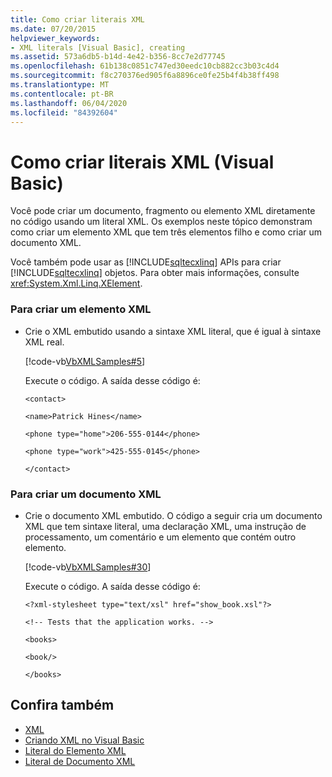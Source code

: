 ```yaml
---
title: Como criar literais XML
ms.date: 07/20/2015
helpviewer_keywords:
- XML literals [Visual Basic], creating
ms.assetid: 573a6db5-b14d-4e42-b356-8cc7e2d77745
ms.openlocfilehash: 61b138c0851c747ed30eedc10cb882cc3b03c4d4
ms.sourcegitcommit: f8c270376ed905f6a8896ce0fe25b4f4b38ff498
ms.translationtype: MT
ms.contentlocale: pt-BR
ms.lasthandoff: 06/04/2020
ms.locfileid: "84392604"
---
```

# <a name="how-to-create-xml-literals-visual-basic"></a>Como criar literais XML (Visual Basic)
Você pode criar um documento, fragmento ou elemento XML diretamente no código usando um literal XML. Os exemplos neste tópico demonstram como criar um elemento XML que tem três elementos filho e como criar um documento XML.  
  
 Você também pode usar as [!INCLUDE[sqltecxlinq](~/includes/sqltecxlinq-md.md)] APIs para criar [!INCLUDE[sqltecxlinq](~/includes/sqltecxlinq-md.md)] objetos. Para obter mais informações, consulte <xref:System.Xml.Linq.XElement>.  
  
### <a name="to-create-an-xml-element"></a>Para criar um elemento XML  
  
- Crie o XML embutido usando a sintaxe XML literal, que é igual à sintaxe XML real.  
  
     [!code-vb[VbXMLSamples#5](~/samples/snippets/visualbasic/VS_Snippets_VBCSharp/VbXMLSamples/VB/XMLSamples2.vb#5)]  
  
     Execute o código. A saída desse código é:  
  
     `<contact>`  
  
     `<name>Patrick Hines</name>`  
  
     `<phone type="home">206-555-0144</phone>`  
  
     `<phone type="work">425-555-0145</phone>`  
  
     `</contact>`  
  
### <a name="to-create-an-xml-document"></a>Para criar um documento XML  
  
- Crie o documento XML embutido. O código a seguir cria um documento XML que tem sintaxe literal, uma declaração XML, uma instrução de processamento, um comentário e um elemento que contém outro elemento.  
  
     [!code-vb[VbXMLSamples#30](~/samples/snippets/visualbasic/VS_Snippets_VBCSharp/VbXMLSamples/VB/XMLSamples13.vb#30)]  
  
     Execute o código. A saída desse código é:  
  
     `<?xml-stylesheet type="text/xsl" href="show_book.xsl"?>`  
  
     `<!-- Tests that the application works. -->`  
  
     `<books>`  
  
     `<book/>`  
  
     `</books>`  
  
## <a name="see-also"></a>Confira também

- [XML](index.md)
- [Criando XML no Visual Basic](creating-xml.md)
- [Literal do Elemento XML](../../../language-reference/xml-literals/xml-element-literal.md)
- [Literal de Documento XML](../../../language-reference/xml-literals/xml-document-literal.md)
